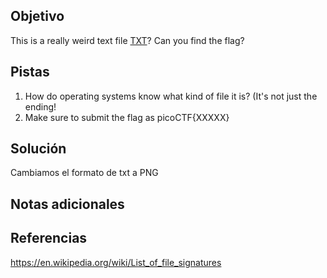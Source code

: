 ## Objetivo
This is a really weird text file [TXT](https://jupiter.challenges.picoctf.org/static/e7e5d188621ee705ceeb0452525412ef/flag.txt)? Can you find the flag?
## Pistas
1. How do operating systems know what kind of file it is? (It's not just the ending!
2. Make sure to submit the flag as picoCTF{XXXXX}

## Solución
Cambiamos el formato de txt a PNG

## Notas adicionales

## Referencias
https://en.wikipedia.org/wiki/List_of_file_signatures


